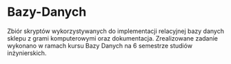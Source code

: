 # Bazy-Danych

Zbiór skryptów wykorzystywanych do implementacji relacyjnej bazy danych sklepu z grami komputerowymi oraz dokumentacja.
Zrealizowane zadanie wykonano w ramach kursu Bazy Danych na 6 semestrze studiów inżynierskich.

